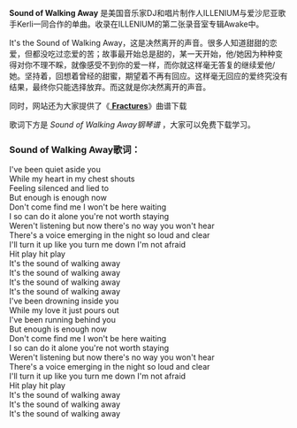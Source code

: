 

**Sound of Walking Away**
是美国音乐家DJ和唱片制作人ILLENIUM与爱沙尼亚歌手Kerli一同合作的单曲。收录在ILLENIUM的第二张录音室专辑Awake中。

It's the Sound of Walking
Away，这是决然离开的声音。很多人知道甜甜的恋爱，但都没吃过恋爱的苦；故事最开始总是甜的，某一天开始，他/她因为种种变得对你不理不睬，就像感受不到你的爱一样，而你就这样毫无答复的继续爱他/她。坚持着，回想着曾经的甜蜜，期望着不再有回应。这样毫无回应的爱终究没有结果，最终你只能选择放弃。而这就是你决然离开的声音。

同时，网站还为大家提供了《[ **Fractures**](Music-12349-Fractures-Illenium-ft-Nevve.html
"Fractures")》曲谱下载

歌词下方是 _Sound of Walking Away钢琴谱_ ，大家可以免费下载学习。

### Sound of Walking Away歌词：

I've been quiet aside you  
While my heart in my chest shouts  
Feeling silenced and lied to  
But enough is enough now  
Don't come find me I won't be here waiting  
I so can do it alone you're not worth staying  
Weren't listening but now there's no way you won't hear  
There's a voice emerging in the night so loud and clear  
I'll turn it up like you turn me down I'm not afraid  
Hit play hit play  
It's the sound of walking away  
It's the sound of walking away  
It's the sound of walking away  
It's the sound of walking away  
I've been drowning inside you  
While my love it just pours out  
I've been running behind you  
But enough is enough now  
Don't come find me I won't be here waiting  
I so can do it alone you're not worth staying  
Weren't listening but now there's no way you won't hear  
There's a voice emerging in the night so loud and clear  
I'll turn it up like you turn me down I'm not afraid  
Hit play hit play  
It's the sound of walking away  
It's the sound of walking away  
It's the sound of walking away


